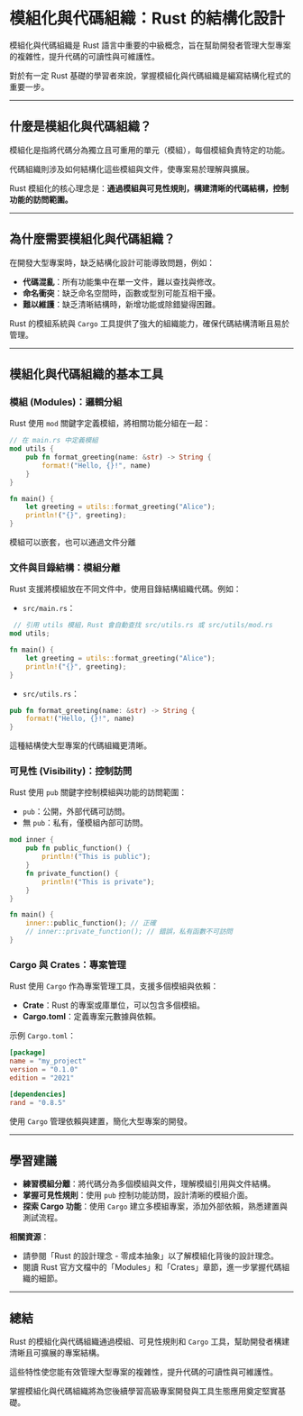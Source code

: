 # 模組化與代碼組織：Rust 的結構化設計

模組化與代碼組織是 Rust 語言中重要的中級概念，旨在幫助開發者管理大型專案的複雜性，提升代碼的可讀性與可維護性。

對於有一定 Rust 基礎的學習者來說，掌握模組化與代碼組織是編寫結構化程式的重要一步。

---

## 什麼是模組化與代碼組織？

模組化是指將代碼分為獨立且可重用的單元（模組），每個模組負責特定的功能。

代碼組織則涉及如何結構化這些模組與文件，使專案易於理解與擴展。

Rust 模組化的核心理念是：**通過模組與可見性規則，構建清晰的代碼結構，控制功能的訪問範圍。**

---

## 為什麼需要模組化與代碼組織？

在開發大型專案時，缺乏結構化設計可能導致問題，例如：

- **代碼混亂**：所有功能集中在單一文件，難以查找與修改。
- **命名衝突**：缺乏命名空間時，函數或型別可能互相干擾。
- **難以維護**：缺乏清晰結構時，新增功能或除錯變得困難。

Rust 的模組系統與 `Cargo` 工具提供了強大的組織能力，確保代碼結構清晰且易於管理。

---

## 模組化與代碼組織的基本工具

### 模組 (Modules)：邏輯分組

Rust 使用 `mod` 關鍵字定義模組，將相關功能分組在一起：

```rust
// 在 main.rs 中定義模組
mod utils {
    pub fn format_greeting(name: &str) -> String {
        format!("Hello, {}!", name)
    }
}

fn main() {
    let greeting = utils::format_greeting("Alice");
    println!("{}", greeting);
}
```

模組可以嵌套，也可以通過文件分離

### 文件與目錄結構：模組分離

Rust 支援將模組放在不同文件中，使用目錄結構組織代碼。例如：

- `src/main.rs`：
```rust
 // 引用 utils 模組，Rust 會自動查找 src/utils.rs 或 src/utils/mod.rs
mod utils;

fn main() {
    let greeting = utils::format_greeting("Alice");
    println!("{}", greeting);
}
```

- `src/utils.rs`：
```rust
pub fn format_greeting(name: &str) -> String {
    format!("Hello, {}!", name)
}
```

這種結構使大型專案的代碼組織更清晰。

### 可見性 (Visibility)：控制訪問

Rust 使用 `pub` 關鍵字控制模組與功能的訪問範圍：

- `pub`：公開，外部代碼可訪問。
- 無 `pub`：私有，僅模組內部可訪問。

```rust
mod inner {
    pub fn public_function() {
        println!("This is public");
    }
    fn private_function() {
        println!("This is private");
    }
}

fn main() {
    inner::public_function(); // 正確
    // inner::private_function(); // 錯誤，私有函數不可訪問
}
```

### Cargo 與 Crates：專案管理

Rust 使用 `Cargo` 作為專案管理工具，支援多個模組與依賴：

- **Crate**：Rust 的專案或庫單位，可以包含多個模組。
- **Cargo.toml**：定義專案元數據與依賴。

示例 `Cargo.toml`：

```toml
[package]
name = "my_project"
version = "0.1.0"
edition = "2021"

[dependencies]
rand = "0.8.5"
```

使用 `Cargo` 管理依賴與建置，簡化大型專案的開發。

---

## 學習建議

- **練習模組分離**：將代碼分為多個模組與文件，理解模組引用與文件結構。
- **掌握可見性規則**：使用 `pub` 控制功能訪問，設計清晰的模組介面。
- **探索 Cargo 功能**：使用 `Cargo` 建立多模組專案，添加外部依賴，熟悉建置與測試流程。

**相關資源**：

- 請參閱「Rust 的設計理念 - 零成本抽象」以了解模組化背後的設計理念。
- 閱讀 Rust 官方文檔中的「Modules」和「Crates」章節，進一步掌握代碼組織的細節。

---

## 總結

Rust 的模組化與代碼組織通過模組、可見性規則和 `Cargo` 工具，幫助開發者構建清晰且可擴展的專案結構。

這些特性使您能有效管理大型專案的複雜性，提升代碼的可讀性與可維護性。

掌握模組化與代碼組織將為您後續學習高級專案開發與工具生態應用奠定堅實基礎。
